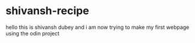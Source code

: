 # shivansh-recipe
hello this is shivansh dubey and i am now trying to make my first webpage using the odin project  